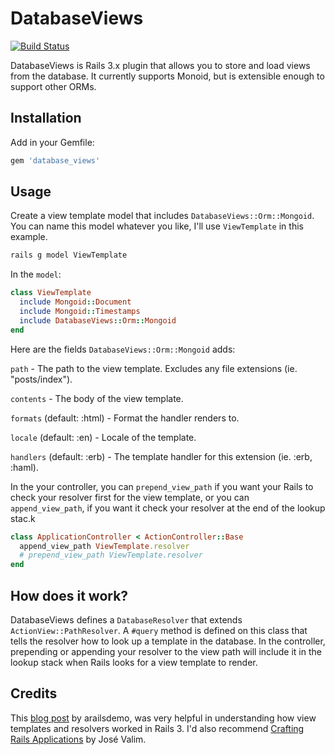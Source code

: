 DatabaseViews
=============

[![Build Status](https://secure.travis-ci.org/kamui/database_views.png)](http://travis-ci.org/kamui/database_views)

DatabaseViews is Rails 3.x plugin that allows you to store and load views from the database. It currently supports Monoid, but is extensible enough to support other ORMs.

Installation
------------

Add in your Gemfile:

```ruby
gem 'database_views'
```

Usage
-----

Create a view template model that includes `DatabaseViews::Orm::Mongoid`. You can name this model whatever you like, I'll use `ViewTemplate` in this example.

```bash
rails g model ViewTemplate
````

In the `model`:

```ruby
class ViewTemplate
  include Mongoid::Document
  include Mongoid::Timestamps
  include DatabaseViews::Orm::Mongoid
end
```

Here are the fields `DatabaseViews::Orm::Mongoid` adds:

`path` - The path to the view template. Excludes any file extensions (ie. "posts/index").

`contents` - The body of the view template.

`formats` (default: :html) - Format the handler renders to.

`locale` (default: :en) - Locale of the template.

`handlers` (default: :erb) - The template handler for this extension (ie. :erb, :haml).

In the your controller, you can `prepend_view_path` if you want your Rails to check your resolver first for the view template, or you can `append_view_path`, if you want it check your resolver at the end of the lookup stac.k

```ruby
class ApplicationController < ActionController::Base
  append_view_path ViewTemplate.resolver
  # prepend_view_path ViewTemplate.resolver
end
```

How does it work?
-----------------

DatabaseViews defines a `DatabaseResolver` that extends `ActionView::PathResolver`. A `#query` method is defined on this class that tells the resolver how to look up a template in the database. In the controller, prepending or appending your resolver to the view path will include it in the lookup stack when Rails looks for a view template to render.

Credits
-------

This [blog post](http://www.arailsdemo.com/posts/50) by arailsdemo, was very helpful in understanding how view templates and resolvers worked in Rails 3. I'd also recommend [Crafting Rails Applications](http://pragprog.com/book/jvrails/crafting-rails-applications) by José Valim.